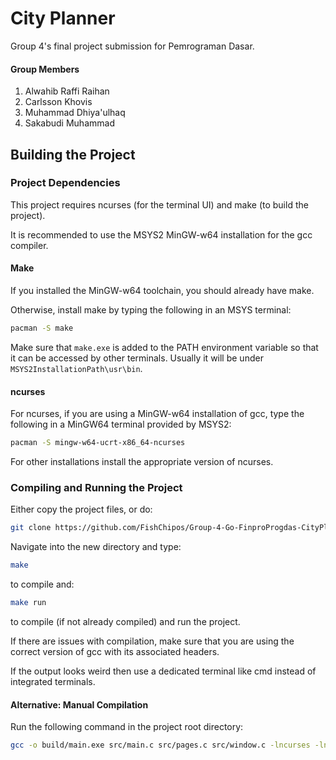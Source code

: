 # City Planner

Group 4's final project submission for Pemrograman Dasar.

#### Group Members

1. Alwahib Raffi Raihan
2. Carlsson Khovis
3. Muhammad Dhiya'ulhaq
4. Sakabudi Muhammad

## Building the Project

### Project Dependencies

This project requires ncurses (for the terminal UI) and make (to build the project).

It is recommended to use the MSYS2 MinGW-w64 installation for the gcc compiler.

#### Make

If you installed the MinGW-w64 toolchain, you should already have make.

Otherwise, install make by typing the following in an MSYS terminal:

```bash
pacman -S make
```

Make sure that `make.exe` is added to the PATH environment variable so that it can be accessed by other terminals. Usually it will be under `MSYS2InstallationPath\usr\bin`.

#### ncurses

For ncurses, if you are using a MinGW-w64 installation of gcc, type the following in a MinGW64 terminal provided by MSYS2:

```bash
pacman -S mingw-w64-ucrt-x86_64-ncurses
```

For other installations install the appropriate version of ncurses.

### Compiling and Running the Project

Either copy the project files, or do:

```bash
git clone https://github.com/FishChipos/Group-4-Go-FinproProgdas-CityPlanner.git
```

Navigate into the new directory and type:

```bash
make
```

to compile and:

```bash
make run
```

to compile (if not already compiled) and run the project.

If there are issues with compilation, make sure that you are using the correct version of gcc with its associated headers.

If the output looks weird then use a dedicated terminal like cmd instead of integrated terminals.

#### Alternative: Manual Compilation

Run the following command in the project root directory:

```bash
gcc -o build/main.exe src/main.c src/pages.c src/window.c -lncurses -lncursesw -DNCURSES_STATIC
```